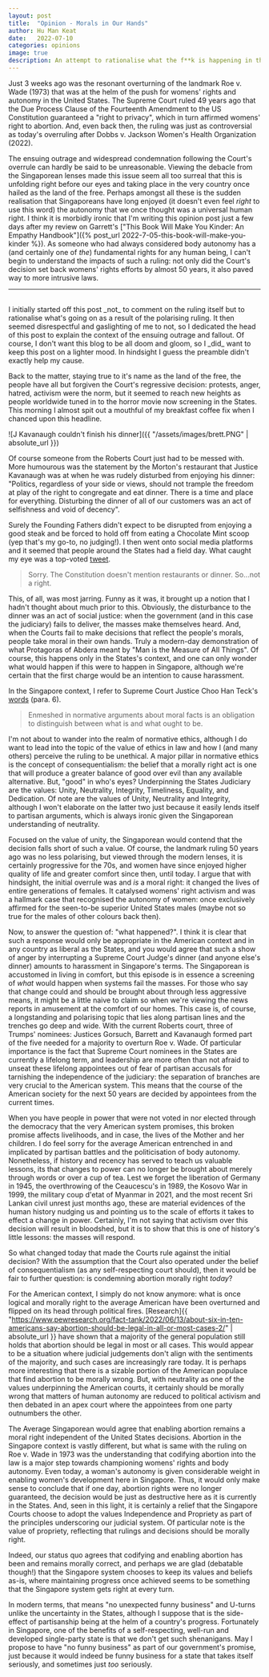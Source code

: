 ```yaml
---
layout: post
title:  "Opinion - Morals in Our Hands"
author: Hu Man Keat
date:   2022-07-10
categories: opinions
image: true
description: An attempt to rationalise what the f**k is happening in the States
---
```

Just 3 weeks ago was the resonant overturning of the landmark Roe v. Wade (1973) that was at the helm of the push for womens' rights and autonomy in the United States. The Supreme Court ruled 49 years ago that the Due Process Clause of the Fourteenth Amendment to the US Constitution guaranteed a "right to privacy", which in turn affirmed womens' right to abortion. And, even back then, the ruling was just as controversial as today's overruling after Dobbs v. Jackson Women's Health Organization (2022).

The ensuing outrage and widespread condemnation following the Court's overrule can hardly be said to be unreasonable. Viewing the debacle from the Singaporean lenses made this issue seem all too surreal that this is unfolding right before our eyes and taking place in the very country once hailed as the land of the free. Perhaps amongst all these is the sudden realisation that Singaporeans have long enjoyed (it doesn't even feel _right_ to use this word) the autonomy that we once thought was a universal human right. I think it is morbidly ironic that I'm writing this opinion post just a few days after my review on Garrett's ["This Book Will Make You Kinder: An Empathy Handbook"]({% post_url 2022-7-05-this-book-will-make-you-kinder %}). As someone who had always considered body autonomy has a (and certainly one of _the_) fundamental rights for any human being, I can't begin to understand the impacts of such a ruling: not only did the Court's decision set back womens' rights efforts by almost 50 years, it also paved way to more intrusive laws. 

<hr/>
<br/>
I initially started off this post _not_ to comment on the ruling itself but to rationalise what's going on as a result of the polarising ruling. It then seemed disrespectful and gaslighting of me to not, so I dedicated the head of this post to explain the context of the ensuing outrage and fallout. Of course, I don't want this blog to be all doom and gloom, so I _did_ want to keep this post on a lighter mood. In hindsight I guess the preamble didn't exactly help my cause.

Back to the matter, staying true to it's name as the land of the free, the people have all but forgiven the Court's regressive decision: protests, anger, hatred, activism were the norm, but it seemed to reach new heights as people worldwide tuned in to the horror movie now screening in the States. This morning I almost spit out a mouthful of my breakfast coffee fix when I chanced upon this headline.

![J Kavanaugh couldn't finish his dinner]({{ "/assets/images/brett.PNG" | absolute_url }})

Of course someone from the Roberts Court just had to be messed with. More humourous was the statement by the Morton's restaurant that Justice Kavanaugh was at when he was rudely disturbed from enjoying his dinner: "Politics, regardless of your side or views, should not trample the freedom at play of the right to congregate and eat dinner. There is a time and place for everything. Disturbing the dinner of all of our customers was an act of selfishness and void of decency".

Surely the Founding Fathers didn't expect to be disrupted from enjoying a good steak and be forced to hold off from eating a Chocolate Mint scoop (yep that's my go-to, no judging!). I then went onto social media platforms and it seemed that people around the States had a field day. What caught my eye was a top-voted [tweet](https://twitter.com/bigmountain61/status/1545361642149408768?s=20&t=dfdzVRM6h6wbQCnpwSSN1Q).

> Sorry. The Constitution doesn't mention restaurants or dinner. So...not a right.

This, of all, was most jarring. Funny as it was, it brought up a notion that I hadn't thought about much prior to this. Obviously, the disturbance to the dinner was an act of social justice: when the government (and in this case the judiciary) fails to deliver, the masses make themselves heard. And, when the Courts fail to make decisions that reflect the people's morals, people take moral in their own hands. Truly a modern-day demonstration of what Protagoras of Abdera meant by "Man is the Measure of All Things". Of course, this happens only in the States's context, and one can only wonder what would happen if this were to happen in Singapore, although we're certain that the first charge would be an intention to cause harassment.

In the Singapore context, I refer to Supreme Court Justice Choo Han Teck's [words](https://journalsonline.academypublishing.org.sg/Journals/Singapore-Academy-of-Law-Journal-Special-Issue/e-Archive/ctl/eFirstSALPDFJournalView/mid/513/ArticleId/381/Citation/JournalsOnlinePDF) (para. 6).
> Enmeshed in normative arguments about moral facts is an obligation to distinguish between what is and what ought to be. 

I'm not about to wander into the realm of normative ethics, although I do want to lead into the topic of the value of ethics in law and how I (and many others) perceive the ruling to be unethical. A major pillar in normative ethics is the concept of consequentialism: the belief that a morally right act is one that will produce a greater balance of good over evil than any available alternative. But, "good" in who's eyes? Underpinning the States Judiciary are the values: Unity, Neutrality, Integrity, Timeliness, Equality, and Dedication. Of note are the values of Unity, Neutrality and Integrity, although I won't elaborate on the latter two just because it easily lends itself to partisan arguments, which is always ironic given the Singaporean understanding of neutrality. 

Focused on the value of unity, the Singaporean would contend that the decision falls short of such a value. Of course, the landmark ruling 50 years ago was no less polarising, but viewed through the modern lenses, it is certainly progressive for the 70s, and women have since enjoyed higher quality of life and greater comfort since then, until today. I argue that with hindsight, the initial overrule was and _is_ a moral right: it changed the lives of entire generations of females. It catalysed womens' right activism and was a hallmark case that recognised the autonomy of women: once exclusively affirmed for the seen-to-be superior United States males (maybe not so true for the males of other colours back then).

Now, to answer the question of: "what happened?". I think it is clear that such a response would only be appropriate in the American context and in any country as liberal as the States, and you would agree that such a show of anger by interrupting a Supreme Court Judge's dinner (and anyone else's dinner) amounts to harassment in Singapore's terms. The Singaporean is accustomed in living in comfort, but this episode is in essence a screening of _what_ would happen when systems fail the masses. For those who say that change could and should be brought about through less aggressive means, it might be a little naive to claim so when we're viewing the news reports in amusement at the comfort of our homes. This case is, of course, a longstanding and polarising topic that lies along partisan lines and the trenches go deep and wide. With the current Roberts court, three of Trumps' nominees: Justices Gorsuch, Barrett and Kavanaugh formed part of the five needed for a majority to overturn Roe v. Wade. Of particular importance is the fact that Supreme Court nominees in the States are currently a lifelong term, and leadership are more often than not afraid to unseat these lifelong appointees out of fear of partisan accusals for tarnishing the independence of the judiciary: the separation of branches are very crucial to the American system. This means that the course of the American society for the next 50 years are decided by appointees from the current times. 

When you have people in power that were not voted in nor elected through the democracy that the very American system promises, this broken promise affects livelihoods, and in case, the lives of the Mother and her children. I do feel sorry for the average American entrenched in and implicated by partisan battles and the politicisation of body autonomy. Nonetheless, if history and recency has served to teach us valuable lessons, its that changes to power can no longer be brought about merely through words or over a cup of tea. Lest we forget the liberation of Germany in 1945, the overthrowing of the Ceaucescu's in 1989, the Kosovo War in 1999, the military coup d'etat of Myanmar in 2021, and the most recent Sri Lankan civil unrest just months ago, these are material evidences of the human history nudging us and pointing us to the scale of efforts it takes to effect a change in power. Certainly, I'm not saying that activism over this decision will result in bloodshed, but it is to show that this is one of history's little lessons: the masses will respond.

So what changed today that made the Courts rule against the initial decision? With the assumption that the Court also operated under the belief of consequentialism (as any self-respecting court should), then it would be fair to further question: is condemning abortion morally right _today_? 

For the American context, I simply do not know anymore: what is once logical and morally right to the average American have been overturned and flipped on its head through political fires. [Research]{{ "https://www.pewresearch.org/fact-tank/2022/06/13/about-six-in-ten-americans-say-abortion-should-be-legal-in-all-or-most-cases-2/" | absolute_url }} have shown that a majority of the general population still holds that abortion should be legal in most or all cases. This would appear to be a situation where judicial judgements don't align with the sentiments of the majority, and such cases are increasingly rare today. It is perhaps more interesting that there is a sizable portion of the American populace that find abortion to be morally wrong. But, with neutrality as one of the values underpinning the American courts, it certainly should be morally wrong that matters of human autonomy are reduced to political activism and then debated in an apex court where the appointees from one party outnumbers the other.

The Average Singaporean would agree that enabling abortion remains a moral right independent of the United States decisions. Abortion in the Singapore context is vastly different, but what is same with the ruling on Roe v. Wade in 1973 was the understanding that codifying abortion into the law is a major step towards championing womens' rights and body autonomy. Even today, a woman's autonomy is given considerable weight in enabling women's development here in Singapore. Thus, it would only make sense to conclude that if one day, abortion rights were no longer guaranteed, the decision would be just as destructive here as it is currently in the States. And, seen in this light, it is certainly a relief that the Singapore Courts choose to adopt the values Independence and Propriety as part of the principles underscoring our judicial system. Of particular note is the value of propriety, reflecting that rulings and decisions should be morally right. 

Indeed, our status quo agrees that codifying and enabling abortion has been and remains morally correct, and perhaps we are glad (debatable though!) that the Singapore system chooses to keep its values and beliefs as-is, where maintaining progress once achieved seems to be something that the Singapore system gets right at every turn.

In modern terms, that means "no unexpected funny business" and U-turns unlike the uncertainty in the States, although I suppose that is the side-effect of partisanship being at the helm of a country's progress. Fortunately in Singapore, one of the benefits of a self-respecting, well-run and developed single-party state is that we don't get such shenanigans. May I propose to have "no funny business" as part of our government's promise, just because it would indeed be funny business for a state that takes itself seriously, and sometimes just _too_ seriously.